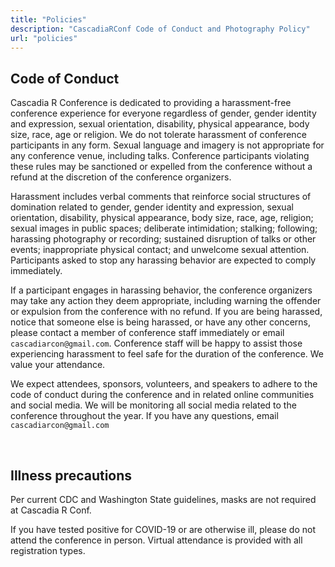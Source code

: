 ```yaml
---
title: "Policies"
description: "CascadiaRConf Code of Conduct and Photography Policy"
url: "policies"
---
```


## Code of Conduct

Cascadia R Conference is dedicated to providing a harassment-free conference experience for everyone regardless of gender, gender identity and expression, sexual orientation, disability, physical appearance, body size, race, age or religion. We do not tolerate harassment of conference participants in any form. Sexual language and imagery is not appropriate for any conference venue, including talks. Conference participants violating these rules may be sanctioned or expelled from the conference without a refund at the discretion of the conference organizers.

Harassment includes verbal comments that reinforce social structures of domination related to gender, gender identity and expression, sexual orientation, disability, physical appearance, body size, race, age, religion; sexual images in public spaces; deliberate intimidation; stalking; following; harassing photography or recording; sustained disruption of talks or other events; inappropriate physical contact; and unwelcome sexual attention. Participants asked to stop any harassing behavior are expected to comply immediately.

If a participant engages in harassing behavior, the conference organizers may take any action they deem appropriate, including warning the offender or expulsion from the conference with no refund. If you are being harassed, notice that someone else is being harassed, or have any other concerns, please contact a member of conference staff immediately or email `cascadiarcon@gmail.com`. Conference staff will be happy to assist those experiencing harassment to feel safe for the duration of the conference. We value your attendance.

We expect attendees, sponsors, volunteers, and speakers to adhere to the code of conduct during the conference and in related online communities and social media. We will be monitoring all social media related to the conference throughout the year.
If you have any questions, email `cascadiarcon@gmail.com`

<br>

## Illness precautions

Per current CDC and Washington State guidelines, masks are not required at Cascadia R Conf.

If you have tested positive for COVID-19 or are otherwise ill, please do not attend the conference in person. Virtual attendance is provided with all registration types.

<br>

